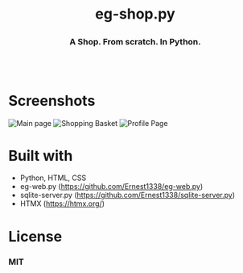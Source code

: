 <h1><p align=center>eg-shop.py</p></h1>
<h3><p align=center>A Shop. From scratch. In Python.</p></h3>
<br \><br \>

# Screenshots
![Main page](https://user-images.githubusercontent.com/45213563/294297372-42e79960-e417-4882-ba77-80f215f81bd1.png)
![Shopping Basket](https://user-images.githubusercontent.com/45213563/294297368-2ef7e619-d93c-4f69-842e-46a027e96b2a.png)
![Profile Page](https://user-images.githubusercontent.com/45213563/294297362-6df121d0-8748-4465-9533-90015140bb3d.png)

# Built with
- Python, HTML, CSS
- eg-web.py (https://github.com/Ernest1338/eg-web.py)
- sqlite-server.py (https://github.com/Ernest1338/sqlite-server.py)
- HTMX (https://htmx.org/)

# License
### MIT

